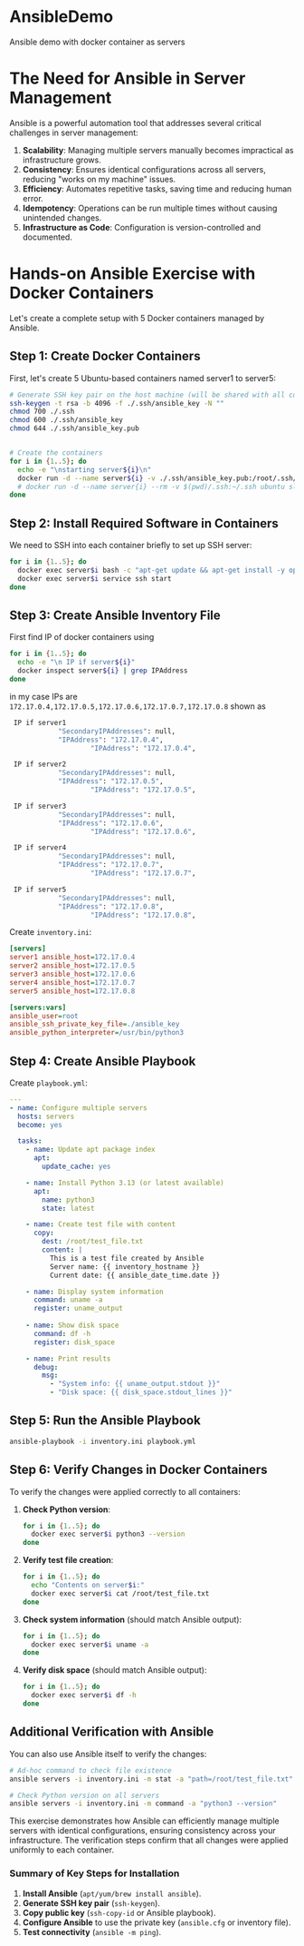 # AnsibleDemo
Ansible demo with docker container as servers

# The Need for Ansible in Server Management

Ansible is a powerful automation tool that addresses several critical challenges in server management:

1. **Scalability**: Managing multiple servers manually becomes impractical as infrastructure grows.
2. **Consistency**: Ensures identical configurations across all servers, reducing "works on my machine" issues.
3. **Efficiency**: Automates repetitive tasks, saving time and reducing human error.
4. **Idempotency**: Operations can be run multiple times without causing unintended changes.
5. **Infrastructure as Code**: Configuration is version-controlled and documented.

# Hands-on Ansible Exercise with Docker Containers

Let's create a complete setup with 5 Docker containers managed by Ansible.

## Step 1: Create Docker Containers

First, let's create 5 Ubuntu-based containers named server1 to server5:

```bash
# Generate SSH key pair on the host machine (will be shared with all containers)
ssh-keygen -t rsa -b 4096 -f ./.ssh/ansible_key -N ""
chmod 700 ./.ssh
chmod 600 ./.ssh/ansible_key
chmod 644 ./.ssh/ansible_key.pub


# Create the containers
for i in {1..5}; do
  echo -e "\nstarting server${i}\n"
  docker run -d --name server${i} -v ./.ssh/ansible_key.pub:/root/.ssh/authorized_keys -v ./.ssh/ansible_key:/root/.ssh/id_rsa ubuntu sleep infinity
  # docker run -d --name server{i} --rm -v $(pwd)/.ssh:~/.ssh ubuntu sleep infinity
done
```

## Step 2: Install Required Software in Containers

We need to SSH into each container briefly to set up SSH server:

```bash
for i in {1..5}; do
  docker exec server$i bash -c "apt-get update && apt-get install -y openssh-server python3"
  docker exec server$i service ssh start
done
```

## Step 3: Create Ansible Inventory File

First find IP of docker containers using

```bash
for i in {1..5}; do
  echo -e "\n IP if server${i}"
  docker inspect server${i} | grep IPAddress
done
```


in my case IPs are `172.17.0.4,172.17.0.5,172.17.0.6,172.17.0.7,172.17.0.8`
shown as

```bash
 IP if server1
            "SecondaryIPAddresses": null,
            "IPAddress": "172.17.0.4",
                    "IPAddress": "172.17.0.4",

 IP if server2
            "SecondaryIPAddresses": null,
            "IPAddress": "172.17.0.5",
                    "IPAddress": "172.17.0.5",

 IP if server3
            "SecondaryIPAddresses": null,
            "IPAddress": "172.17.0.6",
                    "IPAddress": "172.17.0.6",

 IP if server4
            "SecondaryIPAddresses": null,
            "IPAddress": "172.17.0.7",
                    "IPAddress": "172.17.0.7",

 IP if server5
            "SecondaryIPAddresses": null,
            "IPAddress": "172.17.0.8",
                    "IPAddress": "172.17.0.8",
```



Create `inventory.ini`:

```ini
[servers]
server1 ansible_host=172.17.0.4
server2 ansible_host=172.17.0.5
server3 ansible_host=172.17.0.6
server4 ansible_host=172.17.0.7
server5 ansible_host=172.17.0.8

[servers:vars]
ansible_user=root
ansible_ssh_private_key_file=./ansible_key
ansible_python_interpreter=/usr/bin/python3
```

## Step 4: Create Ansible Playbook

Create `playbook.yml`:

```yaml
---
- name: Configure multiple servers
  hosts: servers
  become: yes

  tasks:
    - name: Update apt package index
      apt:
        update_cache: yes

    - name: Install Python 3.13 (or latest available)
      apt:
        name: python3
        state: latest

    - name: Create test file with content
      copy:
        dest: /root/test_file.txt
        content: |
          This is a test file created by Ansible
          Server name: {{ inventory_hostname }}
          Current date: {{ ansible_date_time.date }}

    - name: Display system information
      command: uname -a
      register: uname_output
      
    - name: Show disk space
      command: df -h
      register: disk_space

    - name: Print results
      debug:
        msg: 
          - "System info: {{ uname_output.stdout }}"
          - "Disk space: {{ disk_space.stdout_lines }}"
```

## Step 5: Run the Ansible Playbook

```bash
ansible-playbook -i inventory.ini playbook.yml
```

## Step 6: Verify Changes in Docker Containers

To verify the changes were applied correctly to all containers:

1. **Check Python version**:
   ```bash
   for i in {1..5}; do
     docker exec server$i python3 --version
   done
   ```

2. **Verify test file creation**:
   ```bash
   for i in {1..5}; do
     echo "Contents on server$i:"
     docker exec server$i cat /root/test_file.txt
   done
   ```

3. **Check system information** (should match Ansible output):
   ```bash
   for i in {1..5}; do
     docker exec server$i uname -a
   done
   ```

4. **Verify disk space** (should match Ansible output):
   ```bash
   for i in {1..5}; do
     docker exec server$i df -h
   done
   ```

## Additional Verification with Ansible

You can also use Ansible itself to verify the changes:

```bash
# Ad-hoc command to check file existence
ansible servers -i inventory.ini -m stat -a "path=/root/test_file.txt"

# Check Python version on all servers
ansible servers -i inventory.ini -m command -a "python3 --version"
```

This exercise demonstrates how Ansible can efficiently manage multiple servers with identical configurations, ensuring consistency across your infrastructure. The verification steps confirm that all changes were applied uniformly to each container.




### **Summary of Key Steps for Installation**
1. **Install Ansible** (`apt/yum/brew install ansible`).
2. **Generate SSH key pair** (`ssh-keygen`).
3. **Copy public key** (`ssh-copy-id` or Ansible playbook).
4. **Configure Ansible** to use the private key (`ansible.cfg` or inventory file).
5. **Test connectivity** (`ansible -m ping`).




